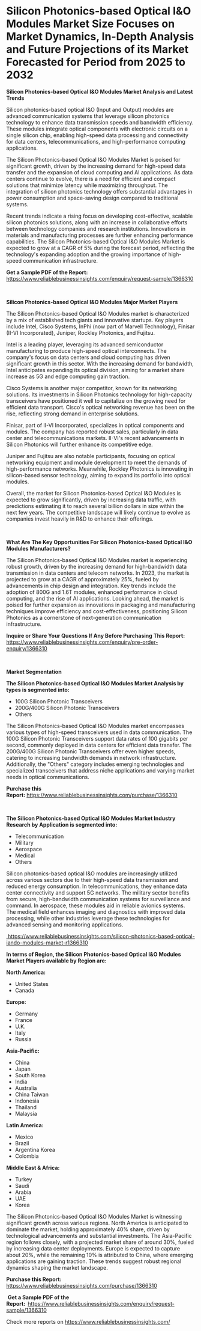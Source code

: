 <p><h1>Silicon Photonics-based Optical I&O Modules Market Size Focuses on Market Dynamics, In-Depth Analysis and Future Projections of its Market Forecasted for Period from 2025 to 2032</h1></p><p><strong>Silicon Photonics-based Optical I&O Modules Market Analysis and Latest Trends</strong></p>
<p><p>Silicon photonics-based optical I&O (Input and Output) modules are advanced communication systems that leverage silicon photonics technology to enhance data transmission speeds and bandwidth efficiency. These modules integrate optical components with electronic circuits on a single silicon chip, enabling high-speed data processing and connectivity for data centers, telecommunications, and high-performance computing applications.</p><p>The Silicon Photonics-based Optical I&O Modules Market is poised for significant growth, driven by the increasing demand for high-speed data transfer and the expansion of cloud computing and AI applications. As data centers continue to evolve, there is a need for efficient and compact solutions that minimize latency while maximizing throughput. The integration of silicon photonics technology offers substantial advantages in power consumption and space-saving design compared to traditional systems.</p><p>Recent trends indicate a rising focus on developing cost-effective, scalable silicon photonics solutions, along with an increase in collaborative efforts between technology companies and research institutions. Innovations in materials and manufacturing processes are further enhancing performance capabilities. The Silicon Photonics-based Optical I&O Modules Market is expected to grow at a CAGR of 5% during the forecast period, reflecting the technology's expanding adoption and the growing importance of high-speed communication infrastructure.</p></p>
<p><strong>Get a Sample PDF of the Report:&nbsp;</strong> <a href="https://www.reliablebusinessinsights.com/enquiry/request-sample/1366310?utm_campaign=3366&utm_medium=2&utm_source=Github&utm_content=ia&utm_term=22032025&utm_id=silicon-photonics-based-optical-io-modules">https://www.reliablebusinessinsights.com/enquiry/request-sample/1366310</a></p>
<p>&nbsp;</p>
<p><strong>Silicon Photonics-based Optical I&O Modules Major Market Players</strong></p>
<p><p>The Silicon Photonics-based Optical I&O Modules market is characterized by a mix of established tech giants and innovative startups. Key players include Intel, Cisco Systems, InPhi (now part of Marvell Technology), Finisar (II-VI Incorporated), Juniper, Rockley Photonics, and Fujitsu. </p><p>Intel is a leading player, leveraging its advanced semiconductor manufacturing to produce high-speed optical interconnects. The company's focus on data centers and cloud computing has driven significant growth in this sector. With the increasing demand for bandwidth, Intel anticipates expanding its optical division, aiming for a market share increase as 5G and edge computing gain traction.</p><p>Cisco Systems is another major competitor, known for its networking solutions. Its investments in Silicon Photonics technology for high-capacity transceivers have positioned it well to capitalize on the growing need for efficient data transport. Cisco's optical networking revenue has been on the rise, reflecting strong demand in enterprise solutions.</p><p>Finisar, part of II-VI Incorporated, specializes in optical components and modules. The company has reported robust sales, particularly in data center and telecommunications markets. II-VI's recent advancements in Silicon Photonics will further enhance its competitive edge.</p><p>Juniper and Fujitsu are also notable participants, focusing on optical networking equipment and module development to meet the demands of high-performance networks. Meanwhile, Rockley Photonics is innovating in silicon-based sensor technology, aiming to expand its portfolio into optical modules.</p><p>Overall, the market for Silicon Photonics-based Optical I&O Modules is expected to grow significantly, driven by increasing data traffic, with predictions estimating it to reach several billion dollars in size within the next few years. The competitive landscape will likely continue to evolve as companies invest heavily in R&D to enhance their offerings.</p></p>
<p>&nbsp;</p>
<p><strong>What Are The Key Opportunities For Silicon Photonics-based Optical I&O Modules Manufacturers?</strong></p>
<p><p>The Silicon Photonics-based Optical I&O Modules market is experiencing robust growth, driven by the increasing demand for high-bandwidth data transmission in data centers and telecom networks. In 2023, the market is projected to grow at a CAGR of approximately 25%, fueled by advancements in chip design and integration. Key trends include the adoption of 800G and 1.6T modules, enhanced performance in cloud computing, and the rise of AI applications. Looking ahead, the market is poised for further expansion as innovations in packaging and manufacturing techniques improve efficiency and cost-effectiveness, positioning Silicon Photonics as a cornerstone of next-generation communication infrastructure.</p></p>
<p><strong>Inquire or Share Your Questions If Any Before Purchasing This Report:</strong> <a href="https://www.reliablebusinessinsights.com/enquiry/pre-order-enquiry/1366310?utm_campaign=3366&utm_medium=2&utm_source=Github&utm_content=ia&utm_term=22032025&utm_id=silicon-photonics-based-optical-io-modules">https://www.reliablebusinessinsights.com/enquiry/pre-order-enquiry/1366310</a></p>
<p>&nbsp;</p>
<p><strong>Market Segmentation</strong></p>
<p><strong>The Silicon Photonics-based Optical I&O Modules Market Analysis by types is segmented into:</strong></p>
<p><ul><li>100G Silicon Photonic Transceivers</li><li>200G/400G Silicon Photonic Transceivers</li><li>Others</li></ul></p>
<p><p>The Silicon Photonics-based Optical I&O Modules market encompasses various types of high-speed transceivers used in data communication. The 100G Silicon Photonic Transceivers support data rates of 100 gigabits per second, commonly deployed in data centers for efficient data transfer. The 200G/400G Silicon Photonic Transceivers offer even higher speeds, catering to increasing bandwidth demands in network infrastructure. Additionally, the "Others" category includes emerging technologies and specialized transceivers that address niche applications and varying market needs in optical communications.</p></p>
<p><strong>Purchase this Report:&nbsp;</strong><a href="https://www.reliablebusinessinsights.com/purchase/1366310?utm_campaign=3366&utm_medium=2&utm_source=Github&utm_content=ia&utm_term=22032025&utm_id=silicon-photonics-based-optical-io-modules">https://www.reliablebusinessinsights.com/purchase/1366310</a></p>
<p>&nbsp;</p>
<p><strong>The Silicon Photonics-based Optical I&O Modules Market Industry Research by Application is segmented into:</strong></p>
<p><ul><li>Telecommunication</li><li>Military</li><li>Aerospace</li><li>Medical</li><li>Others</li></ul></p>
<p><p>Silicon photonics-based optical I&O modules are increasingly utilized across various sectors due to their high-speed data transmission and reduced energy consumption. In telecommunications, they enhance data center connectivity and support 5G networks. The military sector benefits from secure, high-bandwidth communication systems for surveillance and command. In aerospace, these modules aid in reliable avionics systems. The medical field enhances imaging and diagnostics with improved data processing, while other industries leverage these technologies for advanced sensing and monitoring applications.</p></p>
<p><a href="https://www.reliablebusinessinsights.com/silicon-photonics-based-optical-iando-modules-market-r1366310?utm_campaign=3366&utm_medium=2&utm_source=Github&utm_content=ia&utm_term=22032025&utm_id=silicon-photonics-based-optical-io-modules">&nbsp;https://www.reliablebusinessinsights.com/silicon-photonics-based-optical-iando-modules-market-r1366310</a></p>
<p><strong>In terms of Region, the Silicon Photonics-based Optical I&O Modules Market Players available by Region are:</strong></p>
<p>
    <p> <strong> North America: </strong>
        <ul>
            <li>United States</li>
            <li>Canada</li>
        </ul>
        </p> 
    <p> <strong> Europe: </strong>
        <ul>
            <li>Germany</li>
            <li>France</li>
            <li>U.K.</li>
            <li>Italy</li>
            <li>Russia</li>
        </ul>
        </p> 
    <p> <strong> Asia-Pacific: </strong>
        <ul>
            <li>China</li>
            <li>Japan</li>
            <li>South Korea</li>
            <li>India</li>
            <li>Australia</li>
            <li>China Taiwan</li>
            <li>Indonesia</li>
            <li>Thailand</li>
            <li>Malaysia</li>
        </ul>
        </p> 
    <p> <strong> Latin America: </strong>
        <ul>
            <li>Mexico</li>
            <li>Brazil</li>
            <li>Argentina Korea</li>
            <li>Colombia</li>
        </ul>
        </p> 
    <p> <strong> Middle East & Africa: </strong>
        <ul>
            <li>Turkey</li>
            <li>Saudi</li>
            <li>Arabia</li>
            <li>UAE</li>
            <li>Korea</li>
        </ul>
    </p>
    </p>
<p><p>The Silicon Photonics-based Optical I&O Modules Market is witnessing significant growth across various regions. North America is anticipated to dominate the market, holding approximately 40% share, driven by technological advancements and substantial investments. The Asia-Pacific region follows closely, with a projected market share of around 30%, fueled by increasing data center deployments. Europe is expected to capture about 20%, while the remaining 10% is attributed to China, where emerging applications are gaining traction. These trends suggest robust regional dynamics shaping the market landscape.</p></p>
<p><strong>Purchase this Report: </strong><a href="https://www.reliablebusinessinsights.com/purchase/1366310?utm_campaign=3366&utm_medium=2&utm_source=Github&utm_content=ia&utm_term=22032025&utm_id=silicon-photonics-based-optical-io-modules">https://www.reliablebusinessinsights.com/purchase/1366310</a></p>
<p>&nbsp;<strong>Get a Sample PDF of the Report:&nbsp;&nbsp;</strong><a href="https://www.reliablebusinessinsights.com/enquiry/request-sample/1366310?utm_campaign=3366&utm_medium=2&utm_source=Github&utm_content=ia&utm_term=22032025&utm_id=silicon-photonics-based-optical-io-modules">https://www.reliablebusinessinsights.com/enquiry/request-sample/1366310</a></p>
<p><strong></strong></p>
<p>Check more reports on <a href="https://www.reliablebusinessinsights.com/?utm_campaign=3366&utm_medium=2&utm_source=Github&utm_content=ia&utm_term=22032025&utm_id=silicon-photonics-based-optical-io-modules">https://www.reliablebusinessinsights.com/</a></p>